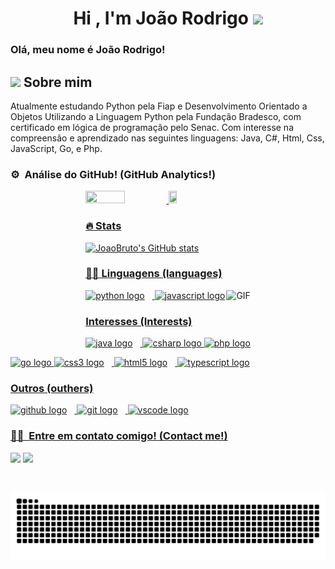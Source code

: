 <h1 align="center">Hi , I'm João Rodrigo <img src="https://media.giphy.com/media/hvRJCLFzcasrR4ia7z/giphy.gif" width="35"></h1>

### Olá, meu nome é João Rodrigo!

## <picture><img src = "https://github.com/7oSkaaa/7oSkaaa/blob/main/Images/about_me.gif?raw=true" width = 50px></picture> Sobre mim
Atualmente estudando Python pela Fiap e Desenvolvimento Orientado a Objetos Utilizando a Linguagem Python pela Fundação Bradesco, com certificado em lógica de programação pelo Senac. Com interesse na compreensão e aprendizado nas seguintes linguagens: Java, C#, Html, Css, JavaScript,  Go, e Php.


### ⚙️ &nbsp;Análise do GitHub! (GitHub Analytics!)

<p align="center">
<a href="https://github.com/JoaoBruto">
<div style="display:grid;align-items:center;justify-content:center">
  <img style="height:100%;width:49%;max-width: 100%" src="https://github-readme-stats.vercel.app/api?username=JoaoBruto&theme=gotham&count_private=true&show_icons=true&include_all_commits=true"/>
  <img style="height:100%;width:49%;max-width: 10%" src=https://github-readme-stats.vercel.app/api/top-langs/?username=JoaoBruto
</div>

### 🔥 Stats

![JoaoBruto's GitHub stats](https://github-readme-streak-stats.herokuapp.com/?user=JoaoBruto&theme=tokyonight)

### 👨‍💻 Linguagens (languages)

<img align="right" alt="GIF" src="https://media.giphy.com/media/836HiJc7pgzy8iNXCn/giphy.gif" />

<img src="https://cdn.jsdelivr.net/gh/devicons/devicon/icons/python/python-original.svg" height="30" alt="python logo"  /><img width="12" />
<img src="https://cdn.jsdelivr.net/gh/devicons/devicon/icons/javascript/javascript-original.svg" height="30" alt="javascript logo"  />

### Interesses (Interests)
<img src="https://cdn.jsdelivr.net/gh/devicons/devicon/icons/java/java-original.svg" height="30" alt="java logo"  /><img width="12" />
<img src="https://cdn.jsdelivr.net/gh/devicons/devicon/icons/csharp/csharp-original.svg" height="30" alt="csharp logo"  />
<img src="https://cdn.jsdelivr.net/gh/devicons/devicon/icons/php/php-original.svg" height="30" alt="php logo"  /></div>
<img src="https://cdn.jsdelivr.net/gh/devicons/devicon/icons/go/go-original.svg" height="30" alt="go logo"  /></div>
<img src="https://cdn.jsdelivr.net/gh/devicons/devicon/icons/css3/css3-original.svg" height="30" alt="css3 logo"  /><img width="12" />
<img src="https://cdn.jsdelivr.net/gh/devicons/devicon/icons/html5/html5-original.svg" height="30" alt="html5 logo"  /><img width="12" />
<img src="https://cdn.jsdelivr.net/gh/devicons/devicon/icons/typescript/typescript-original.svg" height="30" alt="typescript logo"  /></div>

### Outros (outhers)
 <img src="https://cdn.jsdelivr.net/gh/devicons/devicon/icons/github/github-original.svg" height="30" alt="github logo"  /><img width="12" />
<img src="https://cdn.jsdelivr.net/gh/devicons/devicon/icons/git/git-original.svg" height="30" alt="git logo"  /><img width="12" />
<img src="https://cdn.jsdelivr.net/gh/devicons/devicon/icons/vscode/vscode-original.svg" height="30" alt="vscode logo"  /></div>



### 🤝🏻 &nbsp;Entre em contato comigo! (Contact me!)
<a href="https://instagram.com/_joaoroodrigo"><img src="https://img.shields.io/badge/__joaoroodrigo-E4405F?style=flat&logo=Instagram&logoColor=white"/></a>
<a href="mailto:joaofreire151208@gmail.com"><img src="https://img.shields.io/badge/-joaofreire151208@gmail.com-D14836?style=flat&logo=Gmail&logoColor=white"/></a>


   

 <br>
  <p align="center">
  <img src="https://github.com/DHANOLA/DHANOLA/raw/output/github-contribution-grid-snake.svg" alt="snake"></center>
</p>
